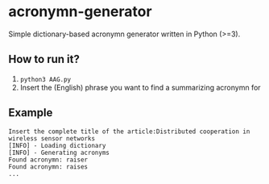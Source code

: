 # acronymn-generator
Simple dictionary-based acronymn generator written in Python (>=3).

## How to run it?
1. ```python3 AAG.py```
2. Insert the (English) phrase you want to find a summarizing acronymn for

## Example
```
Insert the complete title of the article:Distributed cooperation in wireless sensor networks
[INFO] - Loading dictionary
[INFO] - Generating acronyms
Found acronymn: raiser
Found acronymn: raises
...
```